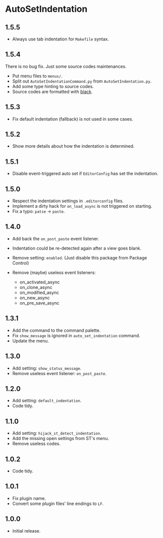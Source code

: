 # AutoSetIndentation


## 1.5.5

- Always use tab indentation for `Makefile` syntax.


## 1.5.4

There is no bug fix. Just some source codes maintenances.

- Put menu files to `menus/`.
- Split out `AutoSetIndentationCommand.py` from `AutoSetIndentation.py`.
- Add some type hinting to source codes.
- Source codes are formatted with [black](https://github.com/psf/black).


## 1.5.3

- Fix default indentation (fallback) is not used in some cases.


## 1.5.2

- Show more details about how the indentation is determined.


## 1.5.1

- Disable event-triggered auto set if `EditorConfig` has set the indentation.


## 1.5.0

- Respect the indentation settings in `.editorconfig` files.
- Implement a dirty hack for `on_load_async` is not triggered on starting.
- Fix a typo: `patse` -> `paste`.


## 1.4.0

- Add back the `on_post_paste` event listener.
- Indentation could be re-detected again after a view goes blank.
- Remove setting: `enabled`. (Just disable this package from Package Control)
- Remove (maybe) useless event listeners:

  - on_activated_async
  - on_clone_async
  - on_modified_async
  - on_new_async
  - on_pre_save_async


## 1.3.1

- Add the command to the command palette.
- Fix `show_message` is ignored in `auto_set_indentation` command.
- Update the menu.


## 1.3.0

- Add setting: `show_status_message`.
- Remove useless event listener: `on_post_paste`.


## 1.2.0

- Add setting: `default_indentation`.
- Code tidy.


## 1.1.0

- Add setting: `hijack_st_detect_indentation`.
- Add the missing open settings from ST's menu.
- Remove useless codes.


## 1.0.2

- Code tidy.


## 1.0.1

- Fix plugin name.
- Convert some plugin files' line endings to `LF`.


## 1.0.0

- Initial release.

